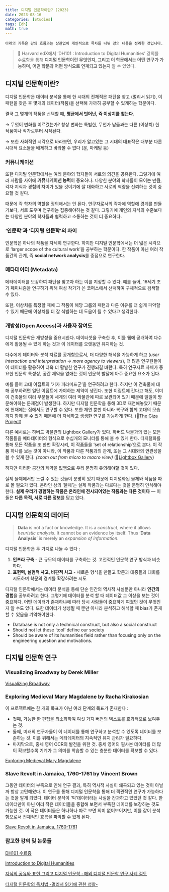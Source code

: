 ```yaml
---
title: 디지털 인문학이란? (2023)
date: 2023-08-16
categories: [Studies]
tags: [dh]
math: true
---
```


`아래의 기록은 강의 흐름과는 상관없이 개인적으로 목차를 나눠 강의 내용을 정리한 것입니다.`

> 📌 Harvard edX에서 ‘DH101 : Introduction to Digital Humanities’ 강의를 수료함을 통해 **디지털 인문학이란 무엇인지, 그리고 이 학문에서는 어떤 연구가 가능하며, 어떤 학문과 어떤 방식으로 연계되고 있는지** 알 수 있었다.


## 디지털 인문학이란?

디지털 인문학은 데이터 분석을 통해 한 시대의 전체적은 패턴을 찾고 (멀리서 읽기), 이 패턴을 찾은 후 몇개의 데이터(작품)을 선택해 가까히 공부할 수 있게하는 학문이다.

결국 그 몇개의 작품을 선택할 때, **평균에서 벗어난, 즉 이상치를 찾는다**.

→ 무엇이 변화를 이르켰는가? 항상 변화는 특별한, 무언가 남들과는 다른 (이상치) 한 작품이나 작가로부터 시작된다. 

→ 또한 사회적인 시각으로 바라보면, 우리가 알고있는 그 시대의 대표작은 대부분 다른 시대적 요소들을 배제하고 바라볼 수 없다 (운, 마케팅 등)

### 커뮤니케이션

또한 디지털 인문학에서는 여러 분야의 학자들이 서로의 의견을 공유한다. 그렇기에 여러 사람들 사이에 **커뮤니케이션 능력**이 중요하다. 다양한 분야의 학자들이 모이는 만큼, 각자 지식과 경험의 차이가 있을 것이기에 잘 대화하고 서로의 역량을 신뢰하는 것이 중요할 것 같다. 

때문에 각 학자의 역할을 정의해서는 안 된다. 연구자로서의 각자에 역할에 경계를 만들기보다, 서로 도우며 연구하는 집중해야하는 것 같다. 그렇기에 개인의 지식의 수준보다는 다양한 분야의 학자들과 협력하고 소통하는 것이 더 중요하다.

### ‘인문학’과 ‘디지털 인문학’의 차이

인문학은 하나의 작품을 자세히 연구한다. 하지만 디지털 인문학에서는 더 넓은 시각으로 ‘larger scope of the cultural work’을 공부하는 학문이다. 한 작품이 아닌 여러 작품간의 관계, 즉 **social network analysis**를 중점으로 연구한다. 

### 메타데이터 (Metadata)

메타데이터를 보강하여 패턴을 찾고자 하는 야를 지정할 수 있다. 예를 들어, 16세기 초기 페미니즘을 연구하기 위해 여성 작가가 쓴 코퍼스에서 선택하여 구체적으로 검색할 수 있다.

또한, 이상치를 특정할 때에 그 작품이 해당 그룹의 패턴과 다른 이유를 더 쉽게 파악할 수 있기 때문에 이상치를 더 잘 식별하는 데 도움이 될 수 있다고 생각한다.

### 개방성(Open Access)과 사용자 참여도

디지털 인문학은 개방성을 중요시한다. 데이터셋을 구축한 후, 이를 웹에 공개하여 다수에게 활용될 수 있게 하는 것과 이 데이터를 오랫동안 유지하는 것.

다수에게 데이터와 분석 자료를 공개함으로서, 더 다양한 해석을 가능하게 하고 (*user interaction and interpretation → more agency to viewers*), 더 많은 연구원들이 이 데이터를 활용하여 더욱 더 활발한 연구가 진행되길 바란다. 특히 연구자료 자체가 중요한 인문학 특성상, 공간 제약을 없애는 것이 인문학 발달에 아주 중요한 요소가 된다. 

예를 들어 고대 이집트의 ‘기자 피라미드군’을 연구하려고 한다. 하지만 이 건축물에 대해 공부하려면 일단 이집트에 가야하는 제약이 생긴다. 또한 이집트에 간다고 해도, 이미 이 건축물의 여러 부분들이 세계의 여러 박물관에 따로 보관되어 있기 때문에 일일이 방문해야하는 문제점이 발생한다. 하지만 디지털 인문학을 통해 3D로 재연해놓았기 때문에 현재에는 집에서도 연구할 수 있다. 또한 재연 뿐만 아니라 복구와 함께 고대의 모습까지 함께 볼 수 있기 때문에 더 자세하고 생생한 연구를 가능하게 한다. (🔗[The Giza Project](http://giza.fas.harvard.edu/))

다른 예시로는 하버드 박물관의 Lightbox Gallery가 있다. 하버드 박물과의 있는 모든 작품들을 메타데이터의 형식으로 수십개의 모니터를 통해 볼 수 있게 한다. 디지털화를 통해 모든 작품을 또 한번 확장시켜, 이 작품들을 ‘set of relationship’으로 본다. 이 작품 하나를 보는 것이 아니라, 이 작품과 다른 작품과의 관계, 또는 그 시대와의 연관성을 볼 수 있게 한다. *(zoom out from micro to macro view)* (🔗[Lightbox Gallery](https://mlml.io/p/light-box/))

하지만 이러한 공간의 제약을 없앰으로 우리 분명히 유의해야할 것이 있다.

실제 물체에서만 느낄 수 있는 것들이 분명히 있기 때문에 디지털화된 물체와 작품을 따로 볼 필요가 있다. 온라인 상의 ‘물체’는 실제 작품과는 다르다는 것을 분명히 인식해야한다. **실제 우리가 경험하는 작품은 온라인에 전시되어있는 작품과는 다른 것이다** — 이 둘은 **다른 목적, 서로 다른 정보**를 담고 있다. 

## 디지털 인문학의 데이터

> **Data** is not a fact or knowledge. It is a *construct*, where it allows *heuristic analysis*. It cannot be an evidence by itself. Thus ‘**Data Analysis**’ is merely an *expansion of information*.
> 

디지털 인문학은 두 가지로 나눌 수 있다 : 

1. **인프라 구축** - 큰 규모의 데이터를 구축하는 것. 고전적인 인문학 연구 방식과 비슷하다.
2. **표현력, 실험적 사고, 비판적 사고** - 새로운 형식을 만들고 학문과 대중들과 대화를 시도하며 학문의 경계를 확장하려는 시도

디지털 인문학에서는 데이터 분석을 통해 단순 인간의 역사적 사실뿐만 아니라 **인간의 경험**을 공부하려고 한다. 그렇기에 데이터를 분석 할 때 데이터값 그 이상을 보는 것이 중요하다. 어떤 데이터가 존재하냐에 따라 당시 사람들이 중요하게 여겼던 것이 무엇인지 알 수도 있다. 또한 데이터가 생성될 때 뿐만 아니라 분석하고 해석할 때 bias가 존재할 수 있음을 기억해야한다. 

- Database is not only a technical construct, but also a social construct
- Should not let these ‘tool’ define our society
- Should be aware of its humanities field rather than focusing only on the engineering question and motivations.

## 디지털 인문학 연구

### Visualizing Broadway by Derek Miller

[Visualizing Broadway](https://www.visualizingbroadway.com/)

### Exploring Medieval Mary Magdalene by Racha Kirakosian

이 프로젝트에는 한 개의 목표가 아닌 여러 단계의 목표가 존재한다 :

- 첫째, 가능한 한 편집을 최소화하여 여섯 가지 버전의 텍스트를 효과적으로 보여주는 것.
- 둘째, 미래의 연구자들이 이 데이터를 통해 연구하고 분석할 수 있도록 데이터를 보존하는 것. 이를 위해서는 메타데이터의 지속적인 유지 관리가 필요하다.
- 마지막으로, 중세 영어 OCR의 발전을 위한 것. 중세 영어의 필사본 데이터를 더 많이 확보할수록 기계가 그 의미를 학습할 수 있는 충분한 데이터를 확보할 수 있다.

[Exploring Medieval Mary Magdalene](https://digitalhumanities.fas.harvard.edu/project/exploring-medieval-mary-magdalene/)

### Slave Revolt in Jamaica, 1760-1761 by Vincent Brown

그동안 데이터의 부족으로 인해 연구 결과, 특히 역사적 사실이 왜곡되고 있는 것이 아닐까 항상 고민해왔다. 이 연구를 통해 디지털 인문학을 통해 더 객관적인 연구가 가능하다는 것을 알게 되었다. 데이터 분석이 ‘빅’데이터라는 사실을 간과하고 있었던 것 같다. 한 데이터만이 아닌 여러 작은 데이터들을 종합해 보면서 부족한 데이터를 보강하는 것도 가능한 것. 이 작은 데이터들은 하나하나 따로 보면 의미 없어보이지만, 이를 같이 분석함으로서 전체적인 흐름을 파악할 수 있게 된다. 

[Slave Revolt in Jamaica, 1760-1761](http://revolt.axismaps.com/)

### 참고한 강의 및 논문들

[DH101 수료증](https://s3-us-west-2.amazonaws.com/secure.notion-static.com/19038696-025c-48ef-8124-8fcd86318983/HarvardX_DH101_Certificate___edX.pdf)

[Introduction to Digital Humanities](https://www.edx.org/learn/humanities/harvard-university-introduction-to-digital-humanities?index=product&queryID=38274b8c4ec905744c876287938c8364&position=1)

[지식의 공유와 표현 그리고 디지털 인문학 : 해외 디지털 인문학 연구 사례 검토](https://www.kci.go.kr/kciportal/ci/sereArticleSearch/ciSereArtiView.kci?sereArticleSearchBean.artiId=ART002846822)

[디지털 인문학의 독서법 -멀리서 읽기에 관한 성찰-](https://www.kci.go.kr/kciportal/ci/sereArticleSearch/ciSereArtiView.kci?sereArticleSearchBean.artiId=ART002914643)